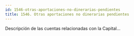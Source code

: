 ```yaml
---
id: 1546-otras-aportaciones-no-dinerarias-pendientes
title: 1546. Otras aportaciones no dinerarias pendientes
---
```

Descripción de las cuentas relacionadas con la Capital...
